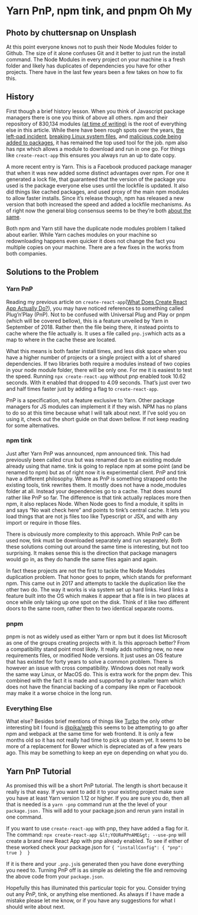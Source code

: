 
# Yarn PnP, npm tink, and pnpm Oh My

## Photo by chuttersnap on Unsplash

At this point everyone knows not to push their Node Modules folder to Github. The size of it alone confuses Git and it better to just run the install command. The Node Modules in every project on your machine is a fresh folder and likely has duplicates of dependencies you have for other projects. There have in the last few years been a few takes on how to fix this.

## History

First though a brief history lesson. When you think of Javascript package managers there is one you think of above all others. npm and their repository of 830,134 modules [(at time of writing)](http://www.modulecounts.com/) is the root of everything else in this article. While there have been rough spots over the years, [the left-pad incident](https://www.infoworld.com/article/3047177/how-one-yanked-javascript-package-wreaked-havoc.html), [breaking Linux system files](https://github.com/npm/npm/issues/19883), and [malicious code being added to packages](https://github.com/eslint/eslint-scope/issues/39), it has remained the top used tool for the job. npm also has npx which allows a module to download and run in one go. For things like `create-react-app` this ensures you always run an up to date copy.

A more recent entry is Yarn. This is a Facebook produced package manager that when it was new added some distinct advantages over npm. For one it generated a lock file, that guaranteed that the version of the package you used is the package everyone else uses until the lockfile is updated. It also did things like cached packages, and used proxy of the main npm modules to allow faster installs. Since it’s release though, npm has released a new version that both increased the speed and added a lockfile mechanisms. As of right now the general blog consensus seems to be they’re both [about the same](https://medium.com/@vincentnewkirk/npm-vs-yarn-2019-e88757b17038).

Both npm and Yarn still have the duplicate node modules problem I talked about earlier. While Yarn caches modules on your machine so redownloading happens even quicker it does not change the fact you multiple copies on your machine. There are a few fixes in the works from both companies.

## Solutions to the Problem

### Yarn PnP

Reading my previous article on `create-react-app`([What Does Create React App Actually Do?](https://medium.com/@Andrew_Mc/what-does-create-react-app-actually-do-73c899443d61)), you may have noticed references to something called Plug’n’Play (PnP). Not to be confused with Universal Plug and Play or pnpm (which will be covered bellow), this is a feature unveiled by Yarn in September of 2018. Rather then the file being there, it instead points to cache where the file actually is. It uses a file called `pnp.js`which acts as a map to where in the cache these are located.

What this means is both faster install times, and less disk space when you have a higher number of projects or a single project with a lot of shared dependencies. If two libraries both require a modules instead of two copies in your node module folder, there will be only one. For me it is easiest to test the speed. Running `npx create-react-app` without pnp enabled took 10.62 seconds. With it enabled that dropped to 4.09 seconds. That’s just over two and half times faster just by adding a flag to `create-react-app`.

PnP is a specification, not a feature exclusive to Yarn. Other package managers for JS modules can implement it if they wish. NPM has no plans to do so at this time because what I will talk about next. If I’ve sold you on using it, check out the short guide on that down bellow. If not keep reading for some alternatives.

### npm tink

Just after Yarn PnP was announced, npm announced tink. This had previously been called crux but was renamed due to an existing module already using that name. tink is going to replace npm at some point (and be renamed to npm) but as of right now it is experimental client. PnP and tink have a different philosophy. Where as PnP is something strapped onto the existing tools, tink rewrites them. It mostly does not have a node_modules folder at all. Instead your dependencies go to a cache. That does sound rather like PnP so far. The difference is that tink actually replaces more then npm, it also replaces Node. When Node goes to find a module, it splits in and says “No wait check here” and points to tink’s central cache. It lets you load things that are not js files too like Typescript or JSX, and with any import or require in those files.

There is obviously more complexity to this approach. While PnP can be used now, tink must be downloaded separately and run separately. Both these solutions coming out around the same time is interesting, but not too surprising. It makes sense this is the direction that package managers would go in, as they do handle the same files again and again.

In fact these projects are not the first to tackle the Node Modules duplication problem. That honor goes to pnpm, which stands for preformant npm. This came out in 2017 and attempts to tackle the duplication like the other two do. The way it works is via system set up hard links. Hard links a feature built into the OS which makes it appear that a file is in two places at once while only taking up one spot on the disk. Think of it like two different doors to the same room, rather then to two identical separate rooms.

### pnpm

pnpm is not as widely used as either Yarn or npm but it does list Microsoft as one of the groups creating projects with it. Is this approach better? From a compatibility stand point most likely. It really adds nothing new, no new requirements files, or modified Node versions. It just uses an OS feature that has existed for forty years to solve a common problem. There is however an issue with cross compatibility. Windows does not really work the same way Linux, or MacOS do. This is extra work for the pnpm dev. This combined with the fact it is made and supported by a smaller team which does not have the financial backing of a company like npm or Facebook may make it a worse choice in the long run.

### Everything Else

What else? Besides brief mentions of things like [Turbo](https://medium.com/stackblitz-blog/introducing-turbo-5x-faster-than-yarn-npm-and-runs-natively-in-browser-cc2c39715403) the only other interesting bit I found is [@pika/web](https://www.pikapkg.com/blog/pika-web-a-future-without-webpack/) this seems to be attempting to go after npm and webpack at the same time for web frontend. It is only a few months old so it has not really had time to pick up steam yet. It seems to be more of a replacement for Bower which is depreciated as of a few years ago. This may be something to keep an eye on depending on what you do.

## Yarn PnP Tutorial

As promised this will be a short PnP tutorial. The length is short because it really is that easy. If you want to add it to your existing project make sure you have at least Yarn version 1.12 or higher. If you are sure you do, then all that is needed is a `yarn -pnp` command run at the the level of your `package.json.` This will add to your package.json and rerun yarn install in one command.

If you want to use `create-react-app` with pnp, they have added a flag for it. The command: `npx create-react-app &lt;YOURaPPnAME&gt; --use-pnp` will create a brand new React App with pnp already enabled. To see if either of these worked check your package.json for 
`{
 "installConfig": {
 "pnp": true
 } 
}`

If it is there and your `.pnp.js`is generated then you have done everything you need to. Turning PnP off is as simple as deleting the file and removing the above code from your `package.json`.

Hopefully this has illuminated this particular topic for you. Consider trying out any PnP, tink, or anything else mentioned. As always if I have made a mistake please let me know, or if you have any suggestions for what I should write about next.